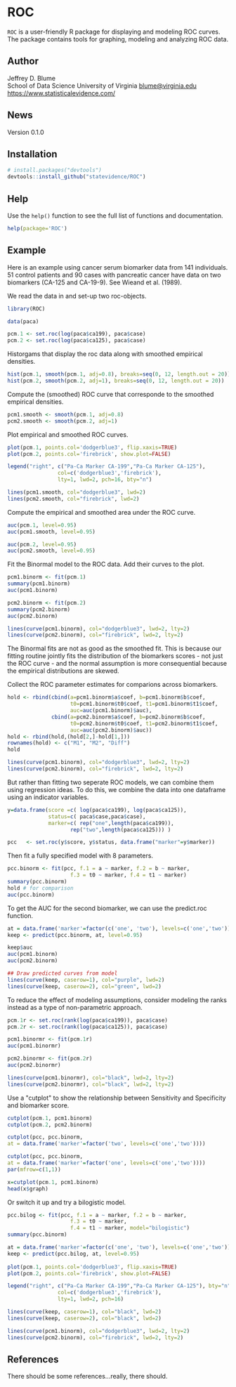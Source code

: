 ROC
========

`ROC` is a user-friendly R package for displaying and modeling ROC curves. 
The package contains tools for graphing, modeling and analyzing ROC data. 

Author
-------
Jeffrey D. Blume  
School of Data Science
University of Virginia
<i class="fas fa-envelope"></i>  blume@virginia.edu 
https://www.statisticalevidence.com/

News
----
Version 0.1.0

Installation
------------

``` r
# install.packages("devtools")
devtools::install_github("statevidence/ROC")
```

Help
----

Use the `help()` function to see the full list of functions and documentation. 

``` r 
help(package='ROC')
```

Example
-------

Here is an example using cancer serum biomarker data from 141 individuals. 
51 control patients and 90 cases with pancreatic cancer have data on two 
biomarkers (CA-125 and CA-19-9). See Wieand et al. (1989).

We read the data in and set-up two roc-objects.

``` r
library(ROC)

data(paca)

pcm.1 <- set.roc(log(paca$ca199), paca$case)
pcm.2 <- set.roc(log(paca$ca125), paca$case)
```

Historgams that display the roc data along with smoothed empirical densities.

``` r
hist(pcm.1, smooth(pcm.1, adj=0.8), breaks=seq(0, 12, length.out = 20))
hist(pcm.2, smooth(pcm.2, adj=1), breaks=seq(0, 12, length.out = 20))
```

Compute the (smoothed) ROC curve that corresponde to the smoothed empirical densities.

``` r
pcm1.smooth <- smooth(pcm.1, adj=0.8)
pcm2.smooth <- smooth(pcm.2, adj=1)
```

Plot empirical and smoothed ROC curves.

``` r
plot(pcm.1, points.col='dodgerblue3', flip.xaxis=TRUE)
plot(pcm.2, points.col='firebrick', show.plot=FALSE)

legend("right", c("Pa-Ca Marker CA-199","Pa-Ca Marker CA-125"),
				col=c('dodgerblue3','firebrick'),
				lty=1, lwd=2, pch=16, bty="n")

lines(pcm1.smooth, col="dodgerblue3", lwd=2)
lines(pcm2.smooth, col="firebrick", lwd=2)
```

Compute the empirical and smoothed area under the ROC curve. 

``` r
auc(pcm.1, level=0.95)
auc(pcm1.smooth, level=0.95)

auc(pcm.2, level=0.95)
auc(pcm2.smooth, level=0.95)
```

Fit the Binormal model to the ROC data. Add their curves to the plot.
 
``` r 
pcm1.binorm <- fit(pcm.1)
summary(pcm1.binorm)
auc(pcm1.binorm)

pcm2.binorm <- fit(pcm.2)
summary(pcm2.binorm)
auc(pcm2.binorm)

lines(curve(pcm1.binorm), col="dodgerblue3", lwd=2, lty=2)
lines(curve(pcm2.binorm), col="firebrick", lwd=2, lty=2)
```

The Binormal fits are not as good as the smoothed fit. This is because our fitting routine jointly 
fits the distribution of the biomarkers scores - not just the ROC curve - and the normal 
assumption is more consequential because the empirical distributions are skewed.

Collect the ROC parameter estimates for comparions across biomarkers. 

``` r 
hold <- rbind(cbind(a=pcm1.binorm$a$coef, b=pcm1.binorm$b$coef, 
					t0=pcm1.binorm$t0$coef, t1=pcm1.binorm$t1$coef, 
					auc=auc(pcm1.binorm)$auc),
		      cbind(a=pcm2.binorm$a$coef, b=pcm2.binorm$b$coef, 
				  	t0=pcm2.binorm$t0$coef, t1=pcm2.binorm$t1$coef, 
					auc=auc(pcm2.binorm)$auc))
hold <- rbind(hold,(hold[2,]-hold[1,]))								
rownames(hold) <- c("M1", "M2", "Diff")
hold

lines(curve(pcm1.binorm), col="dodgerblue3", lwd=2, lty=2)
lines(curve(pcm2.binorm), col="firebrick", lwd=2, lty=2)
```

But rather than fitting two seperate ROC models, we can combine them using regression ideas.
To do this, we combine the data into one dataframe using an indicator variables.
 
```r
y=data.frame(score =c( log(paca$ca199), log(paca$ca125)), 
  			 status=c( paca$case,paca$case), 
  			 marker=c( rep("one",length(paca$ca199)), 
			 		rep("two",length(paca$ca125))) )

pcc   <- set.roc(y$score, y$status, data.frame("marker"=y$marker))
```

Then fit a fully specified model with 8 parameters.

```r
pcc.binorm <- fit(pcc, f.1 = a ~ marker, f.2 = b ~ marker,
					f.3 = t0 ~ marker, f.4 = t1 ~ marker)
summary(pcc.binorm)
hold # for comparison
auc(pcc.binorm)
```

To get the AUC for the second biomarker, we can use the predict.roc function.

```r
at = data.frame('marker'=factor(c('one', 'two'), levels=c('one','two')))
keep <- predict(pcc.binorm, at, level=0.95)

keep$auc
auc(pcm1.binorm)
auc(pcm2.binorm)

## Draw predicted curves from model
lines(curve(keep, caserow=1), col="purple", lwd=2)
lines(curve(keep, caserow=2), col="green", lwd=2)
```

To reduce the effect of modeling assumptions, consider modeling the ranks instead as a type of 
non-parametric approach.  

```r
pcm.1r <- set.roc(rank(log(paca$ca199)), paca$case)
pcm.2r <- set.roc(rank(log(paca$ca125)), paca$case)

pcm1.binormr <- fit(pcm.1r)
auc(pcm1.binormr)

pcm2.binormr <- fit(pcm.2r)
auc(pcm2.binormr)

lines(curve(pcm1.binormr), col="black", lwd=2, lty=2)
lines(curve(pcm2.binormr), col="black", lwd=2, lty=2)
```
 
Use a "cutplot" to show the relationship between Sensitivity and Specificity and biomarker score.

```r
cutplot(pcm.1, pcm1.binorm)
cutplot(pcm.2, pcm2.binorm)

cutplot(pcc, pcc.binorm, 
at = data.frame('marker'=factor('two', levels=c('one','two'))))

cutplot(pcc, pcc.binorm, 
at = data.frame('marker'=factor('one', levels=c('one','two'))))
par(mfrow=c(1,1))

x=cutplot(pcm.1, pcm1.binorm)
head(x$graph)
```

Or switch it up and try a bilogistic model.

```r
pcc.bilog <- fit(pcc, f.1 = a ~ marker, f.2 = b ~ marker,
					f.3 = t0 ~ marker, 
					f.4 = t1 ~ marker, model="bilogistic")
summary(pcc.binorm)

at = data.frame('marker'=factor(c('one', 'two'), levels=c('one','two')))
keep <- predict(pcc.bilog, at, level=0.95)
					
plot(pcm.1, points.col='dodgerblue3', flip.xaxis=TRUE)
plot(pcm.2, points.col='firebrick', show.plot=FALSE)

legend("right", c("Pa-Ca Marker CA-199","Pa-Ca Marker CA-125"), bty="n",
				col=c('dodgerblue3','firebrick'),
				lty=1, lwd=2, pch=16)

lines(curve(keep, caserow=1), col="black", lwd=2)
lines(curve(keep, caserow=2), col="black", lwd=2)	

lines(curve(pcm1.binorm), col="dodgerblue3", lwd=2, lty=2)
lines(curve(pcm2.binorm), col="firebrick", lwd=2, lty=2)				
```

References
----------

There should be some references...really, there should.  


